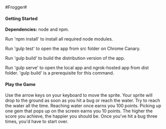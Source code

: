 #Frogger#

#### Getting Started

**Dependencies:** node and npm.

Run 'npm install' to install all required node modules.

Run 'gulp test' to open the app from src folder on Chrome Canary.

Run 'gulp build' to build the distribution version of the app.

Run 'gulp serve' to open the local app and ngrok-hosted app from dist folder. 'gulp build' is a prerequisite for this command.

#### Play the Game

Use the arrow keys on your keyboard to move the sprite. Your sprite will drop to the ground as soon as you hit a bug or reach the water. Try to reach the water all the time. Reaching water once earns you 100 points. Picking up one gem that pops up on the screen earns you 10 points. The higher the score you achieve, the happier you should be. Once you've hit a bug three times, you'd have to start over.
